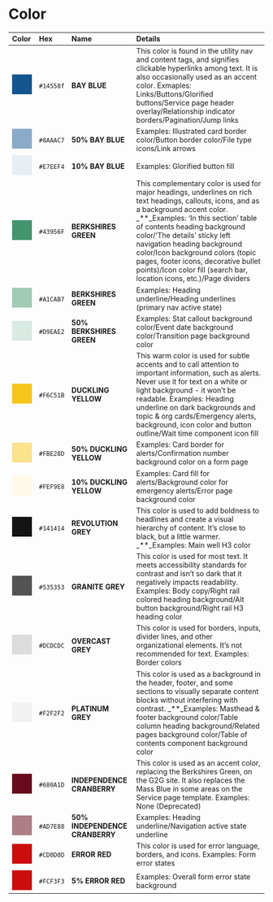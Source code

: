 # Color

| Color | Hex | Name | Details |
| :--- | :--- | :--- | :--- |
| ![](../.gitbook/assets/color_bay-blue-4.png) | `#14558f` | **BAY BLUE** | This color is found in the utility nav and content tags, and signifies clickable hyperlinks among text. It is also occasionally used as an accent color.  Exmaples:  Links/Buttons/Glorified buttons/Service page header overlay/Relationship indicator borders/Pagination/Jump links |
| ![](../.gitbook/assets/color_bay-blue-50-5.png) | `#8AAAC7` | **50% BAY BLUE** | Examples: Illustrated card border color/Button border color/File type icons/Link arrows |
| ![](../.gitbook/assets/color_bay-blue-10-4.png) | `#E7EEF4` | **10% BAY BLUE** | Examples: Glorified button fill |
| ![](../.gitbook/assets/color_berkshires-green-2.png) | `#43956F` | **BERKSHIRES GREEN** | This complementary color is used for major headings, underlines on rich text headings, callouts, icons, and as a background accent color. \_\*\*\_Examples:  ‘In this section’ table of contents heading background color/‘The details’ sticky left navigation heading background color/Icon background colors \(topic pages, footer icons, decorative bullet points\)/Icon color fill \(search bar, location icons, etc.\)/Page dividers |
| ![](../.gitbook/assets/color_berkshires-green-50-2.png) | `#A1CAB7` | **BERKSHIRES GREEN** | Examples:  Heading underline/Heading underlines \(primary nav active state\) |
| ![](../.gitbook/assets/color_berkshires-green-10-2.png) | `#D9EAE2` | **50% BERKSHIRES GREEN** | Examples:  Stat callout background color/Event date background color/Transition page background color |
| ![](../.gitbook/assets/color_duckling-yellow-3.png) | `#F6C51B` | **DUCKLING YELLOW** | This warm color is used for subtle accents and to call attention to important information, such as alerts. Never use it for text on a white or light background - it won’t be readable. Examples:  Heading underline on dark backgrounds and topic & org cards/Emergency alerts, background, icon color and button outline/Wait time component icon fill |
| ![](../.gitbook/assets/color_duckling-yellow-50%20%281%29.png) | `#FBE28D` | **50% DUCKLING YELLOW** | Examples:  Card border for alerts/Confirmation number background color on a form page |
| ![](../.gitbook/assets/color_duckling-yellow-10-4.png) | `#FEF9E8` | **10% DUCKLING YELLOW** | Examples:  Card fill for alerts/Background color for emergency alerts/Error page background color |
| ![](../.gitbook/assets/color_revolution-grey-2.png) | `#141414` | **REVOLUTION GREY** | This color is used to add boldness to headlines and create a visual hierarchy of content. It’s close to black, but a little warmer. \_\*\*\_Examples:  Main well H3 color |
| ![](../.gitbook/assets/color_granite-grey-2.png) | `#535353` | **GRANITE GREY** | This color is used for most text. It meets accessibility standards for contrast and isn’t so dark that it negatively impacts readability. Examples:  Body copy/Right rail colored heading background/Alt button background/Right rail H3 heading color |
| ![](../.gitbook/assets/color_overcast-grey%20%283%29.png) | `#DCDCDC` | **OVERCAST GREY** | This color is used for borders, inputs, divider lines, and other organizational elements. It’s not recommended for text. Examples:  Border colors |
| ![](../.gitbook/assets/color_platinum-grey-1.png) | `#F2F2F2` | **PLATINUM GREY** | This color is used as a background in the header, footer, and some sections to visually separate content blocks without interfering with contrast. \_\*\*\_Examples:  Masthead & footer background color/Table column heading background/Related pages background color/Table of contents component background color |
| ![](../.gitbook/assets/color_independence-cranberry-3.png) | `#680A1D` | **INDEPENDENCE CRANBERRY** | This color is used as an accent color, replacing the Berkshires Green, on the G2G site. It also replaces the Mass Blue in some areas on the Service page template. Examples:  None \(Deprecated\) |
| ![](../.gitbook/assets/color_independence-cranberry-50-1.png) | `#AD7E88` | **50% INDEPENDENCE CRANBERRY** | Examples:  Heading underline/Navigation active state underline |
| ![](../.gitbook/assets/color_error-red-7.png) | `#CD0D0D` | **ERROR RED** | This color is used for error language, borders, and icons. Examples:  Form error states |
| ![](../.gitbook/assets/color_error-red%20%286%29.png) | `#FCF3F3` | **5% ERROR RED** | Examples:  Overall form error state background |

